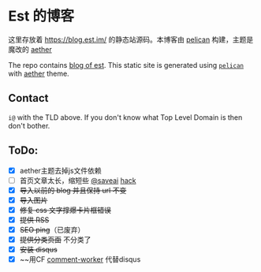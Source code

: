 # Est 的博客

这里存放着 https://blog.est.im/ 的静态站源码。本博客由 [pelican](https://getpelican.com/) 构建，主题是魔改的 [aether](https://github.com/est/aether-pelican)

The repo contains [blog of est](https://blog.est.im/). This static site is generated using [`pelican`](https://getpelican.com/) with [aether](https://github.com/est/aether-pelican) theme.

## Contact

`i@` with the TLD above. If you don't know what Top Level Domain is then don't bother.

## ToDo:

- [X] aether主题去掉js文件依赖
- [ ] 首页文章太长，缩短些 [@saveai](https://v2ex.com/t/980228?p=2#r_13752744) [hack](https://paulbakaus.com/multiline-truncated-text-with-show-more-button-with-just-css/)
- [X] ~~导入以前的 blog 并且保持 url 不变~~
- [X] ~~导入图片~~
- [X] ~~修复 css 文字撑爆卡片框错误~~
- [X] ~~提供 RSS~~
- [X] ~~SEO ping~~（已废弃）
- [X] ~~提供分类页面~~ 不分类了
- [X] ~~安装 disqus~~
- [X] ~~用CF [comment-worker](https://github.com/zanechua/comment-worker) 代替disqus
